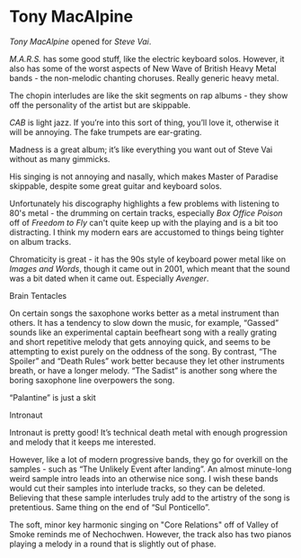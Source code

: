 Tony MacAlpine
==============

*Tony MacAlpine* opened for *Steve Vai*. 

*M.A.R.S.* has some good stuff, like the electric keyboard solos. However, it also has some of the worst aspects of New Wave of British Heavy Metal bands - the non-melodic chanting choruses. Really generic heavy metal.


The chopin interludes are like the skit segments on rap albums - they show off the personality of the artist but are skippable.

*CAB* is light jazz. If you’re into this sort of thing, you’ll love it, otherwise it will be annoying. The fake trumpets are ear-grating.


Madness is a great album; it’s like everything you want out of Steve Vai without as many gimmicks.


His singing is not annoying and nasally, which makes Master of Paradise skippable, despite some great guitar and keyboard solos.

Unfortunately his discography highlights a few problems with listening to 80's metal - the drumming on certain tracks, especially *Box Office Poison* off of *Freedom to Fly* can't quite keep up with the playing and is a bit too distracting. I think my modern ears are accustomed to things being tighter on album tracks.

Chromaticity is great - it has the 90s style of keyboard power metal like on *Images and Words*, though it came out in 2001, which meant that the sound was a bit dated when it came out. Especially *Avenger*.


Brain Tentacles


On certain songs the saxophone works better as a metal instrument than others. It has a tendency to slow down the music, for example, “Gassed” sounds like an experimental captain beefheart song with a really grating and short repetitive melody that gets annoying quick, and seems to be attempting to exist purely on the oddness of the song. By contrast, “The Spoiler” and “Death Rules” work better because they let other instruments breath, or have a longer melody. “The Sadist” is another song where the boring saxophone line overpowers the song.


“Palantine” is just a skit


Intronaut


Intronaut is pretty good! It’s technical death metal with enough progression and melody that it keeps me interested.


However, like a lot of modern progressive bands, they go for overkill on the samples - such as “The Unlikely Event after landing”. An almost minute-long weird sample intro leads into an otherwise nice song. I wish these bands would cut their samples into interlude tracks, so they can be deleted. Believing that these sample interludes truly add to the artistry of the song is pretentious. Same thing on the end of “Sul Ponticello”. 

The soft, minor key harmonic singing on "Core Relations" off of Valley of Smoke reminds me of Nechochwen. However, the track also has two pianos playing a melody in a round that is slightly out of phase.




